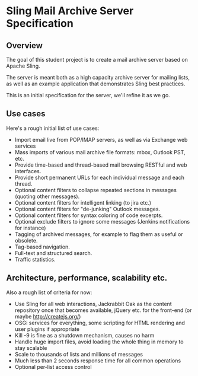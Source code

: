 Sling Mail Archive Server Specification
=======================================

Overview
--------
The goal of this student project is to create a mail archive server
based on Apache Sling.

The server is meant both as a high capacity archive server for mailing lists,
as well as an example application that demonstrates Sling best practices.

This is an initial specification for the server, we'll refine it as we go.

Use cases
---------
Here's a rough initial list of use cases:

* Import email live from POP/IMAP servers, as well as via Exchange web services
* Mass imports of various mail archive file formats: mbox, Outlook PST, etc.
* Provide time-based and thread-based mail browsing RESTful and web interfaces.
* Provide short permanent URLs for each individual message and each thread.
* Optional content filters to collapse repeated sections in messages (quoting other messages).
* Optional content filters for intelligent linking (to jira etc.)
* Optional content filters for "de-junking" Outlook messages.
* Optional content filters for syntax coloring of code excerpts.
* Optional exclude filters to ignore some messages (Jenkins notifications for instance)
* Tagging of archived messages, for example to flag them as useful or obsolete. 
* Tag-based navigation.
* Full-text and structured search.
* Traffic statistics.

Architecture, performance, scalability etc.
-------------------------------------------
Also a rough list of criteria for now:

* Use Sling for all web interactions, Jackrabbit Oak as the content repository once that becomes available, jQuery etc. for the front-end (or maybe http://createjs.org/)
* OSGi services for everything, some scripting for HTML rendering and user plugins if appropriate
* Kill -9 is fine as a shutdown mechanism, causes no harm
* Handle huge import files, avoid loading the whole thing in memory to stay scalable
* Scale to thousands of lists and millions of messages
* Much less than 2 seconds response time for all common operations
* Optional per-list access control
